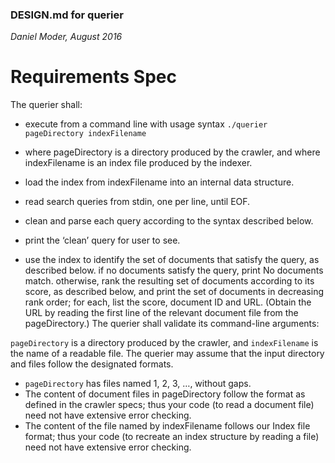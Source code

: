 ### DESIGN.md for querier
*Daniel Moder, August 2016*

# Requirements Spec

The querier shall:

- execute from a command line with usage syntax
`./querier pageDirectory indexFilename`
- where pageDirectory is a directory produced by the crawler, and
where indexFilename is an index file produced by the indexer.
- load the index from indexFilename into an internal data structure.

- read search queries from stdin, one per line, until EOF.
- clean and parse each query according to the syntax described below.
- print the ‘clean’ query for user to see.
- use the index to identify the set of documents that satisfy the query, as described below.
if no documents satisfy the query, print No documents match.
otherwise, rank the resulting set of documents according to its score, as described below, and print the set of documents in decreasing rank order; for each, list the score, document ID and URL. (Obtain the URL by reading the first line of the relevant document file from the pageDirectory.)
The querier shall validate its command-line arguments:

`pageDirectory` is a directory produced by the crawler, and
`indexFilename` is the name of a readable file.
The querier may assume that the input directory and files follow the designated formats.

- `pageDirectory` has files named 1, 2, 3, …, without gaps.
- The content of document files in pageDirectory follow the format as defined in the crawler specs; thus your code (to read a document file) need not have extensive error checking.
- The content of the file named by indexFilename follows our Index file format; thus your code (to recreate an index structure by reading a file) need not have extensive error checking.